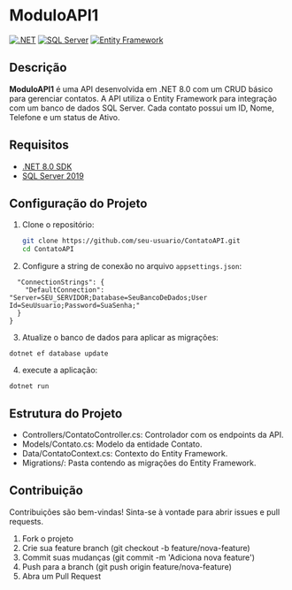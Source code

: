 # ModuloAPI1

[![.NET](https://img.shields.io/badge/.NET-8.0-blue)](https://dotnet.microsoft.com/)
[![SQL Server](https://img.shields.io/badge/SQL%20Server-2019-CC2927)](https://www.microsoft.com/pt-br/sql-server/sql-server-2019)
[![Entity Framework](https://img.shields.io/badge/Entity%20Framework-7.0-5C2D91)](https://docs.microsoft.com/en-us/ef/core/)

## Descrição

**ModuloAPI1** é uma API desenvolvida em .NET 8.0 com um CRUD básico para gerenciar contatos. A API utiliza o Entity Framework para integração com um banco de dados SQL Server. Cada contato possui um ID, Nome, Telefone e um status de Ativo.

## Requisitos 

- [.NET 8.0 SDK](https://dotnet.microsoft.com/download/dotnet/8.0)
- [SQL Server 2019](https://www.microsoft.com/pt-br/sql-server/sql-server-2019)

## Configuração do Projeto

1. Clone o repositório:
   ```bash
   git clone https://github.com/seu-usuario/ContatoAPI.git
   cd ContatoAPI

2. Configure a string de conexão no arquivo `appsettings.json`:
   
~~~~{
  "ConnectionStrings": {
    "DefaultConnection": "Server=SEU_SERVIDOR;Database=SeuBancoDeDados;User Id=SeuUsuario;Password=SuaSenha;"
  }
}
~~~~

3. Atualize o banco de dados para aplicar as migrações:

`dotnet ef database update` 

4. execute a aplicação: 

`dotnet run`


## Estrutura do Projeto

* Controllers/ContatoController.cs: Controlador com os endpoints da API.
* Models/Contato.cs: Modelo da entidade Contato.
* Data/ContatoContext.cs: Contexto do Entity Framework.
* Migrations/: Pasta contendo as migrações do Entity Framework.

## Contribuição
Contribuições são bem-vindas! Sinta-se à vontade para abrir issues e pull requests.

1. Fork o projeto
2. Crie sua feature branch (git checkout -b feature/nova-feature)
3. Commit suas mudanças (git commit -m 'Adiciona nova feature')
4. Push para a branch (git push origin feature/nova-feature)
5. Abra um Pull Request
